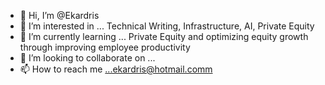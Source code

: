 - 👋 Hi, I’m @Ekardris
- 👀 I’m interested in ... Technical Writing, Infrastructure, AI, Private Equity
- 🌱 I’m currently learning ... Private Equity and optimizing equity growth through improving employee productivity
- 💞️ I’m looking to collaborate on ... 
- 📫 How to reach me ...ekardris@hotmail.comm

<!---
Ekardris/Ekardris is a ✨ special ✨ repository because its `README.md` (this file) appears on your GitHub profile.
You can click the Preview link to take a look at your changes.
--->
